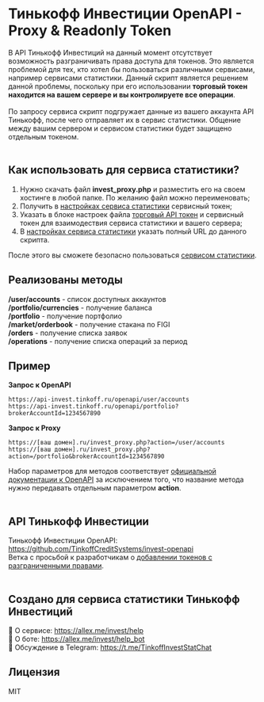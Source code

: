# Тинькофф Инвестиции OpenAPI - Proxy & Readonly Token
В API Тинькофф Инвестиций на данный момент отсутствует возможность разграничивать права доступа для токенов. Это является проблемой для тех, кто хотел бы пользоваться различными сервисами, например сервисами статистики. Данный скрипт является решением данной проблемы, поскольку при его использовании <b>торговый токен находится на вашем сервере и вы контролируете все операции</b>.<br>
<br>
По запросу сервиса скрипт подгружает данные из вашего аккаунта API Тинькофф, после чего отправляет их в сервис статистики. Общение между вашим сервером и сервисом статистики будет защищено отдельным токеном.<br>
<br>
## Как использовать для сервиса статистики?
1. Нужно скачать файл <b>invest_proxy.php</b> и разместить его на своем хостинге в любой папке. По желанию файл можно переименовать;
2. Получить в [настройках сервиса статистики]((https://allex.me/invest/settings)) сервисный токен;
3. Указать в блоке настроек файла [торговый API токен](https://tinkoffcreditsystems.github.io/invest-openapi/auth/#_2) и сервисный токен для взаимодествия сервиса статистики и вашего сервера;
4. В [настройках сервиса статистики]((https://allex.me/invest/settings)) указать полный URL до данного скрипта.

После этого вы сможете безопасно пользоваться [сервисом статистики](https://allex.me/invest).
## Реализованы методы
<b>/user/accounts</b> - список доступных аккаунтов<br>
<b>/portfolio/currencies</b> - получение баланса<br>
<b>/portfolio</b> - получение портфолио<br>
<b>/market/orderbook</b> - получение стакана по FIGI<br>
<b>/orders</b> - получение списка заявок<br>
<b>/operations</b> - получение списка операций за период<br>
## Пример
<b>Запрос к OpenAPI</b>
```
https://api-invest.tinkoff.ru/openapi/user/accounts
https://api-invest.tinkoff.ru/openapi/portfolio?brokerAccountId=1234567890
```
<b>Запрос к Proxy</b>
```
https://[ваш домен].ru/invest_proxy.php?action=/user/accounts
https://[ваш домен].ru/invest_proxy.php?action=/portfolio&brokerAccountId=1234567890
```
Набор параметров для методов соответствует [официальной документации к OpenAPI](https://tinkoffcreditsystems.github.io/invest-openapi/swagger-ui/) за исключением того, что название метода нужно передавать отдельным параметром <b>action</b>.<br>
<br>
## API Тинькофф Инвестиции
Тинькофф Инвестиции OpenAPI: https://github.com/TinkoffCreditSystems/invest-openapi<br>
Ветка с просьбой к разработчикам о [добавлении токенов с разграниченными правами](https://github.com/TinkoffCreditSystems/invest-openapi/issues/12).<br>
<br>
## Создано для сервиса статистики Тинькофф Инвестиций
📌 О сервисе: https://allex.me/invest/help<br>
📌 О боте: https://allex.me/invest/help_bot<br>
📌 Обсуждение в Telegram: https://t.me/TinkoffInvestStatChat
## Лицензия
MIT
